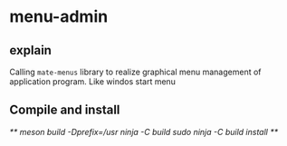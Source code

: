 # menu-admin

## explain
Calling ```mate-menus``` library to realize graphical menu management of application program. Like windos start menu

## Compile and install

_**
meson build -Dprefix=/usr
ninja -C build
sudo ninja -C build install
**_
